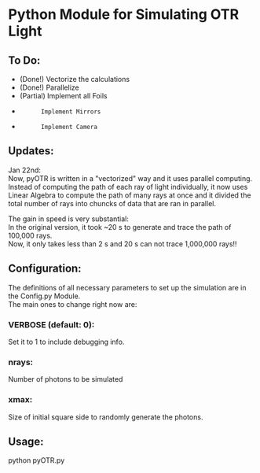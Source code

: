 # Python Module for Simulating OTR Light

## To Do:    
- (Done!)   Vectorize the calculations
- (Done!)   Parallelize
- (Partial) Implement all Foils
-           Implement Mirrors
-           Implement Camera

## Updates:
Jan 22nd:    
Now, pyOTR is written in a "vectorized" way and it uses parallel computing.
Instead of computing the path of each ray of light individually, it now
uses Linear Algebra to compute the path of many rays at once and it
divided the total number of rays into chuncks of data that are ran in parallel.

The gain in speed is very substantial:     
In the original version, it took ~20 s to generate and trace the path of 100,000 rays.    
Now, it only takes less than 2 s and 20 s can not trace 1,000,000 rays!!

## Configuration:
The definitions of all necessary parameters to set up the simulation are in the Config.py Module.    
The main ones to change right now are:

### VERBOSE (default: 0):
Set it to 1 to include debugging info.

### nrays:
Number of photons to be simulated

### xmax:
Size of initial square side to randomly generate the photons.

## Usage:
python pyOTR.py

